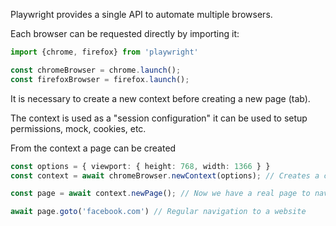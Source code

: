 Playwright provides a single API to automate multiple browsers.

Each browser can be requested directly by importing it:

```ts
import {chrome, firefox} from 'playwright'

const chromeBrowser = chrome.launch();
const firefoxBrowser = firefox.launch();
```

It is necessary to create a new context before creating a new page (tab).

The context is used as a "session configuration" it can be used to setup permissions, mock, cookies, etc.

From the context a page can be created

```ts
const options = { viewport: { height: 768, width: 1366 } }
const context = await chromeBrowser.newContext(options); // Creates a context with a pre-defined resolution

const page = await context.newPage(); // Now we have a real page to navigate through websites

await page.goto('facebook.com') // Regular navigation to a website
```